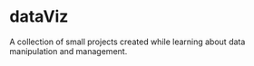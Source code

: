 # dataViz

A collection of small projects created while learning about data manipulation and management.
